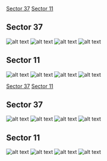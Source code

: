 [Sector 37](#sector37)
[Sector 11](#sector11)

<a name = "sector37"></a>
## Sector 37
![alt text](/tt/WASP-130_Sector_37/WASP-130_Sector_37_a_TimeSeries.png)
![alt text](/tt/WASP-130_Sector_37/WASP-130_Sector_37_b_FoldedLightCurve.png)
![alt text](/tt/WASP-130_Sector_37/WASP-130_Sector_37_b_IndividualTransitsWithFit.png)
![alt text](/tt/WASP-130_Sector_37/WASP-130_Sector_37_c_TimingResiduals.png)

<a name = "sector11"></a>
## Sector 11
![alt text](/tt/WASP-130_Sector_11/WASP-130_Sector_11_a_TimeSeries.png)
![alt text](/tt/WASP-130_Sector_11/WASP-130_Sector_11_b_FoldedLightCurve.png)
![alt text](/tt/WASP-130_Sector_11/WASP-130_Sector_11_b_IndividualTransitsWithFit.png)
![alt text](/tt/WASP-130_Sector_11/WASP-130_Sector_11_c_TimingResiduals.png)

[Sector 37](#sector37)
[Sector 11](#sector11)

<a name = "sector37"></a>
## Sector 37
![alt text](/tt/WASP-130_Sector_37/WASP-130_Sector_37_a_TimeSeries.png)
![alt text](/tt/WASP-130_Sector_37/WASP-130_Sector_37_b_FoldedLightCurve.png)
![alt text](/tt/WASP-130_Sector_37/WASP-130_Sector_37_b_IndividualTransitsWithFit.png)
![alt text](/tt/WASP-130_Sector_37/WASP-130_Sector_37_c_TimingResiduals.png)

<a name = "sector11"></a>
## Sector 11
![alt text](/tt/WASP-130_Sector_11/WASP-130_Sector_11_a_TimeSeries.png)
![alt text](/tt/WASP-130_Sector_11/WASP-130_Sector_11_b_FoldedLightCurve.png)
![alt text](/tt/WASP-130_Sector_11/WASP-130_Sector_11_b_IndividualTransitsWithFit.png)
![alt text](/tt/WASP-130_Sector_11/WASP-130_Sector_11_c_TimingResiduals.png)

